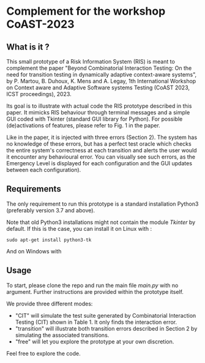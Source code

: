 # Complement for the workshop CoAST-2023
## What is it ?
This small prototype of a Risk Information System (RIS) is meant to complement the paper "Beyond Combinatorial Interaction Testing: On the need for transition testing in dynamically adaptive context-aware systems", by P. Martou, B. Duhoux, K. Mens and A. Legay,  1th International Workshop on Context aware and Adaptive Software systems Testing (CoAST 2023, ICST proceedings), 2023.

Its goal is to illustrate with actual code the RIS prototype described in this paper. It mimicks RIS behaviour through terminal messages and a simple GUI coded with Tkinter (standard GUI library for Python). For possible (de)activations of features, please refer to Fig. 1 in the paper.

Like in the paper, it is injected with three errors (Section 2). The system has no knowledge of these errors, but has a perfect test oracle which checks the entire system's correctness at each transition and alerts the user would it encounter any behavioural error. You can visually see such errors, as the Emergency Level is displayed for each configuration and the GUI updates between each configuration).

## Requirements

The only requirement to run this prototype is a standard installation Python3 (preferably version 3.7 and above).

Note that old Python3 installations might not contain the module _Tkinter_ by default. If this is the case, you can install it on Linux with : 
```
sudo apt-get install python3-tk
```

And on Windows with
## Usage

To start, please clone the repo and run the main file _main.py_ with no argument. Further instructions are provided within the prototype itself.

We provide three different modes:
- "CIT" will simulate the test suite generated by Combinatorial Interaction Testing (CIT) shown in Table 1. It only finds the interaction error.
- "transition" will illustrate both transition errors described in Section 2 by simulating the associated transitions.
- "free" will let you explore the prototype at your own discretion.

Feel free to explore the code.
